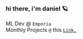 ### hi there, i'm daniel 🪐

ML Dev @ `Emporia`<br/>
Monthly Projects `@` this <a href="https://meriedith.com" target="_blank">`Link.`</a>

